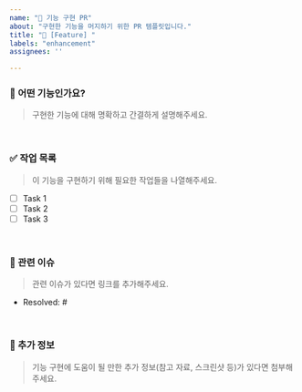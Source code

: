 ```yaml
---
name: "🚀 기능 구현 PR"
about: "구현한 기능을 머지하기 위한 PR 템플릿입니다."
title: "🚀 [Feature] "
labels: "enhancement"
assignees: ''

---
```


### 🚀 어떤 기능인가요?
> 구현한 기능에 대해 명확하고 간결하게 설명해주세요.

<br>

### ✅ 작업 목록
> 이 기능을 구현하기 위해 필요한 작업들을 나열해주세요.
- [ ] Task 1
- [ ] Task 2
- [ ] Task 3

<br>

### 🔗 관련 이슈
> 관련 이슈가 있다면 링크를 추가해주세요.
- Resolved: #

<br>

### 🤔 추가 정보
> 기능 구현에 도움이 될 만한 추가 정보(참고 자료, 스크린샷 등)가 있다면 첨부해주세요.
